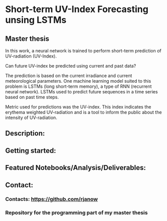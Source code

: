 # Short-term UV-Index Forecasting unsing LSTMs
## Master thesis
In this work, a neural network is trained to perform short-term prediction of UV-radiation (UV-Index).

Can future UV-index be predicted using current and past data?

The prediction is based on the current irradiance and current meteorological parameters.
One machine learning model suited to this problem is LSTMs (long short-term memory), a type of RNN (recurrent neural network). LSTMs used to predict future sequences in a time series based on past time steps.

Metric used for predictions was the UV-index. This index indicates the erythema weighted UV-radiation and is a tool to inform the public about the intensity of UV-radiation.

## Description:


## Getting started:


## Featured Notebooks/Analysis/Deliverables:


## Contact:

### Contacts: https://github.com/rjanow

### Repository for the programming part of my master thesis















